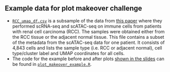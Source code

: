 ## Example data for plot makeover challenge

- [`RCC_umap_df.csv`](RCC_umap_df.csv) is a subsample of the data from [this paper](https://www.nature.com/articles/s43018-022-00391-0) where they performed scRNA-seq and scATAC-seq on immune cells from patients with renal cell carcinoma (RCC). The samples were obtained either from the RCC tissue or the adjacent normal tissue. This file contains a subset of the metadata from the scATAC-seq data for one patient. It consists of 4,843 cells and lists the sample type (i.e. RCC or adjacent normal), cell type/cluster label and UMAP coordinates for all cells. 
- The code for the example before and after plots [shown in the slides](https://sarah145.github.io/CRT-data-viz/day2#20) can be found in [`plot_makeover_example.R`](plot_makeover_example.R). 